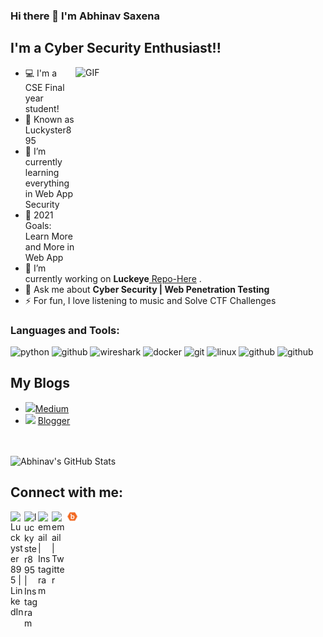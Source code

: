 ### Hi there 👋 I'm Abhinav Saxena

## I'm a Cyber Security Enthusiast!!
<img align="right" alt="GIF" src="https://github.com/luckyster895/Luckyster895/blob/master/animated.gif?raw=true" width="400" height="320" />

- 💻 I'm a CSE Final year student!
- 🧍 Known as Luckyster895
- 📖 I’m currently learning everything in Web App Security 
- 🥅 2021 Goals: Learn More and More in Web App 
- 🔭 I’m currently working on **Luckeye**[ Repo-Here](https://github.com/luckyster895/Luckeye) .
- 💬 Ask me about **Cyber Security | Web Penetration Testing**
- ⚡ For fun, I love listening to music and Solve CTF Challenges 

### Languages and Tools:

<p align="left">
  <img src="https://www.vectorlogo.zone/logos/python/python-icon.svg" alt="python" width="40" height="40"/>
  <img src="https://www.vectorlogo.zone/logos/gnu_bash/gnu_bash-ar21.svg" alt="github" width="40" height="40"/>
  <img src="https://www.vectorlogo.zone/logos/wireshark/wireshark-icon.svg" alt="wireshark" width="40" height="40"/>
  <img src="https://www.vectorlogo.zone/logos/docker/docker-icon.svg" alt="docker" width="40" height="40"/>
  <img src="https://www.vectorlogo.zone/logos/git-scm/git-scm-icon.svg" alt="git" width="40" height="40"/>
  <img src="https://www.vectorlogo.zone/logos/linux/linux-icon.svg" alt="linux" width="40" height="40"/> 
  <img src="https://www.vectorlogo.zone/logos/github/github-icon.svg" alt="github" width="40" height="40"/>
  <img src="https://www.vectorlogo.zone/logos/virtualbox/virtualbox-icon.svg" alt="github" width="40" height="40"/>   
</p>

## My Blogs
- <img width="22px" src="https://www.vectorlogo.zone/logos/medium/medium-tile.svg" width="20px"/>[Medium](https://medium.com/@luckyster895) 
- <img width="22px" src="https://www.vectorlogo.zone/logos/blogger/blogger-icon.svg" width="20px"/> [Blogger](https://abhisecurity.blogspot.com)


<br />
<br />

<img alt="Abhinav's GitHub Stats" src="https://github-readme-stats.vercel.app/api?username=luckyster895&show_icons=true&theme=dark" />


## Connect with me:

[<img align="left" alt="Luckyster895 | LinkedIn" width="22px" src="https://www.vectorlogo.zone/logos/linkedin/linkedin-icon.svg" width="20px"/>][linkedin]
[<img align="left" alt="luckyster895 | Instagram" width="22px" src="https://www.vectorlogo.zone/logos/instagram/instagram-icon.svg" width="20px"/>][instagram]
[<img align="left" alt="email | Instagram" width="22px" src="https://www.vectorlogo.zone/logos/gmail/gmail-icon.svg" width="20px"/>][gmail]
[<img align="left" alt="email | Twitter" width="22px" src="https://www.vectorlogo.zone/logos/twitter/twitter-official.svg" width="20px"/>][twitter]
[<img align="left" alt="email | Bugcrowd" width="22px" src="https://github.com/luckyster895/Luckyster895/blob/master/Logo/Bugcrowd.png" width="25px"/>][bugcrowd]


[instagram]: https://instagram.com/luckyster895
[linkedin]: https://linkedin.com/in/luckster
[gmail]: mailto:luckyster895@gmail.com
[twitter]: https://twitter.com/luckyster895
[bugcrowd]: http://bugcrowd.com/Luckyster895

